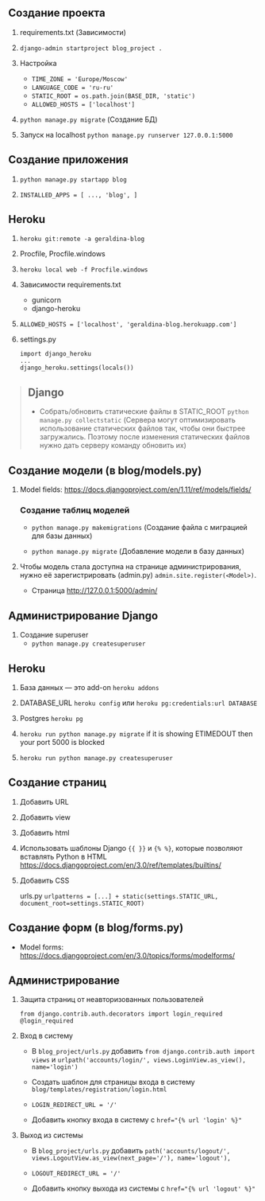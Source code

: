 ## Создание проекта
1. requirements.txt (Зависимости)
2. `django-admin startproject blog_project .`
3. Настройка
  
    * `TIME_ZONE = 'Europe/Moscow'`
    * `LANGUAGE_CODE = 'ru-ru'`
    * `STATIC_ROOT = os.path.join(BASE_DIR, 'static')`
    * `ALLOWED_HOSTS = ['localhost']`

4. `python manage.py migrate` (Создание БД)
5. Запуск на localhost `python manage.py runserver 127.0.0.1:5000`

## Создание приложения
1. `python manage.py startapp blog`

2. `INSTALLED_APPS = [ ..., 'blog', ]`

## Heroku
1. `heroku git:remote -a geraldina-blog`
2. Procfile, Procfile.windows
3. `heroku local web -f Procfile.windows`
4. Зависимости requirements.txt

    * gunicorn
    * django-heroku

5. `ALLOWED_HOSTS = ['localhost', 'geraldina-blog.herokuapp.com']`
6. settings.py

    ```
    import django_heroku
    ...
    django_heroku.settings(locals())
    ```

> ## Django
> * Собрать/обновить статические файлы в STATIC_ROOT `python manage.py collectstatic` (Сервера могут оптимизировать использование статических файлов так, чтобы они быстрее загружались. Поэтому после изменения статических файлов нужно дать серверу команду обновить их)

## Создание модели (в blog/models.py)

1. Model fields:
https://docs.djangoproject.com/en/1.11/ref/models/fields/

    ### Создание таблиц моделей
    * `python manage.py makemigrations` (Создание файла с миграцией для базы данных)

    * `python manage.py migrate` (Добавление модели в базу данных)

3. Чтобы модель стала доступна на странице администрирования, нужно её зарегистрировать (admin.py) `admin.site.register(<Model>)`. 
    * Страница http://127.0.0.1:5000/admin/    

## Администрирование Django

1. Создание superuser
    * `python manage.py createsuperuser`

## Heroku
1. База данных — это add-on `heroku addons`

2. DATABASE_URL `heroku config` или `heroku pg:credentials:url DATABASE`

3. Postgres `heroku pg`

4. `heroku run python manage.py migrate` if it is showing ETIMEDOUT then your port 5000 is blocked

5. `heroku run python manage.py createsuperuser`

## Создание страниц
1. Добавить URL

2. Добавить view

3. Добавить html

4. Использовать шаблоны Django `{{ }}` и `{% %}`, которые позволяют вставлять Python в HTML
https://docs.djangoproject.com/en/3.0/ref/templates/builtins/

5. Добавить CSS

    urls.py `urlpatterns = [...] + static(settings.STATIC_URL, document_root=settings.STATIC_ROOT)`

   
## Создание форм (в blog/forms.py)

* Model forms:
https://docs.djangoproject.com/en/3.0/topics/forms/modelforms/

## Администрирование

1. Защита страниц от неавторизованных пользователей 
    ```
    from django.contrib.auth.decorators import login_required
    @login_required
    ```
2. Вход в систему 
    * В `blog_project/urls.py` добавить `from django.contrib.auth import views` и `urlpath('accounts/login/', views.LoginView.as_view(), name='login')`

    * Создать шаблон для страницы входа в систему `blog/templates/registration/login.html`

    * `LOGIN_REDIRECT_URL = '/'`

    * Добавить кнопку входа в систему с `href="{% url 'login' %}"`

3. Выход из системы
    * В `blog_project/urls.py` добавить `path('accounts/logout/', views.LogoutView.as_view(next_page='/'), name='logout'),`

    * `LOGOUT_REDIRECT_URL = '/'`
    
    * Добавить кнопку выхода из системы с `href="{% url 'logout' %}"`